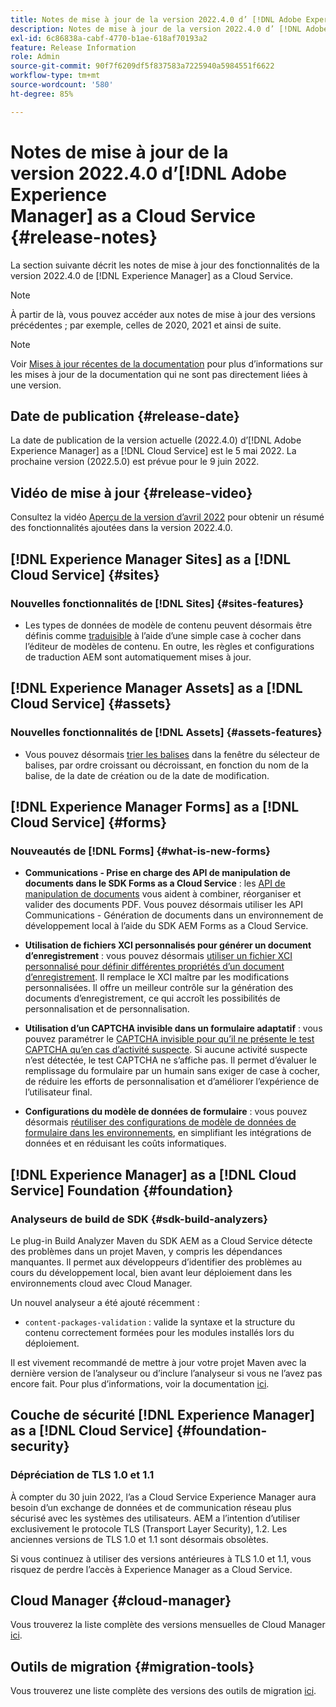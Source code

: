 ```yaml
---
title: Notes de mise à jour de la version 2022.4.0 d’ [!DNL Adobe Experience Manager] as a Cloud Service.
description: Notes de mise à jour de la version 2022.4.0 d’ [!DNL Adobe Experience Manager] as a Cloud Service.
exl-id: 6c86838a-cabf-4770-b1ae-618af70193a2
feature: Release Information
role: Admin
source-git-commit: 90f7f6209df5f837583a7225940a5984551f6622
workflow-type: tm+mt
source-wordcount: '580'
ht-degree: 85%

---
```


# Notes de mise à jour de la version 2022.4.0 d’[!DNL Adobe Experience Manager] as a Cloud Service {#release-notes}

La section suivante décrit les notes de mise à jour des fonctionnalités de la version 2022.4.0 de [!DNL Experience Manager] as a Cloud Service.

>[!NOTE]
>
>À partir de là, vous pouvez accéder aux notes de mise à jour des versions précédentes ; par exemple, celles de 2020, 2021 et ainsi de suite.

>[!NOTE]
>
>Voir [Mises à jour récentes de la documentation](https://experienceleague.adobe.com/docs/experience-manager-release-information/aem-release-updates/doc-updates/documentation-updates.html?lang=fr) pour plus d’informations sur les mises à jour de la documentation qui ne sont pas directement liées à une version.

## Date de publication {#release-date}

La date de publication de la version actuelle (2022.4.0) d’[!DNL Adobe Experience Manager] as a [!DNL Cloud Service] est le 5 mai 2022.
La prochaine version (2022.5.0) est prévue pour le 9 juin 2022.

## Vidéo de mise à jour {#release-video}

Consultez la vidéo [Aperçu de la version d’avril 2022](https://video.tv.adobe.com/v/342612?quality=12) pour obtenir un résumé des fonctionnalités ajoutées dans la version 2022.4.0.

## [!DNL Experience Manager Sites] as a [!DNL Cloud Service] {#sites}

### Nouvelles fonctionnalités de [!DNL Sites] {#sites-features}

* Les types de données de modèle de contenu peuvent désormais être définis comme [traduisible](/help/assets/content-fragments/content-fragments-models.md#properties) à l’aide d’une simple case à cocher dans l’éditeur de modèles de contenu. En outre, les règles et configurations de traduction AEM sont automatiquement mises à jour.

## [!DNL Experience Manager Assets] as a [!DNL Cloud Service] {#assets}

### Nouvelles fonctionnalités de [!DNL Assets] {#assets-features}

* Vous pouvez désormais [trier les balises](/help/assets/organize-assets.md#use-tags-to-organize-assets) dans la fenêtre du sélecteur de balises, par ordre croissant ou décroissant, en fonction du nom de la balise, de la date de création ou de la date de modification.


## [!DNL Experience Manager Forms] as a [!DNL Cloud Service] {#forms}

### Nouveautés de [!DNL Forms] {#what-is-new-forms}

* **Communications - Prise en charge des API de manipulation de documents dans le SDK Forms as a Cloud Service** : les [API de manipulation de documents](/help/forms/aem-forms-cloud-service-communications.md) vous aident à combiner, réorganiser et valider des documents PDF. Vous pouvez désormais utiliser les API Communications - Génération de documents dans un environnement de développement local à l’aide du SDK AEM Forms as a Cloud Service.

* **Utilisation de fichiers XCI personnalisés pour générer un document d’enregistrement** : vous pouvez désormais [utiliser un fichier XCI personnalisé pour définir différentes propriétés d’un document d’enregistrement](/help/forms/generate-document-of-record-for-non-xfa-based-adaptive-forms.md#use-a-custom-xci-file). Il remplace le XCI maître par les modifications personnalisées. Il offre un meilleur contrôle sur la génération des documents d’enregistrement, ce qui accroît les possibilités de personnalisation et de personnalisation.

* **Utilisation d’un CAPTCHA invisible dans un formulaire adaptatif** : vous pouvez paramétrer le [CAPTCHA invisible pour qu’il ne présente le test CAPTCHA qu’en cas d’activité suspecte](/help/forms/captcha-adaptive-forms.md). Si aucune activité suspecte n’est détectée, le test CAPTCHA ne s’affiche pas. Il permet d’évaluer le remplissage du formulaire par un humain sans exiger de case à cocher, de réduire les efforts de personnalisation et d’améliorer l’expérience de l’utilisateur final.

* **Configurations du modèle de données de formulaire** : vous pouvez désormais [réutiliser des configurations de modèle de données de formulaire dans les environnements](/help/forms/create-form-data-models.md#runmode-specific-context-aware-config), en simplifiant les intégrations de données et en réduisant les coûts informatiques.


## [!DNL Experience Manager] as a [!DNL Cloud Service] Foundation {#foundation}

### Analyseurs de build de SDK {#sdk-build-analyzers}

Le plug-in Build Analyzer Maven du SDK AEM as a Cloud Service détecte des problèmes dans un projet Maven, y compris les dépendances manquantes. Il permet aux développeurs d’identifier des problèmes au cours du développement local, bien avant leur déploiement dans les environnements cloud avec Cloud Manager.

Un nouvel analyseur a été ajouté récemment :

* `content-packages-validation` : valide la syntaxe et la structure du contenu correctement formées pour les modules installés lors du déploiement.

Il est vivement recommandé de mettre à jour votre projet Maven avec la dernière version de l’analyseur ou d’inclure l’analyseur si vous ne l’avez pas encore fait. Pour plus d’informations, voir la documentation [ici](https://experienceleague.adobe.com/docs/experience-manager-core-components/using/developing/archetype/build-analyzer-maven-plugin.html?lang=fr).

## Couche de sécurité [!DNL Experience Manager] as a [!DNL Cloud Service] {#foundation-security}

### Dépréciation de TLS 1.0 et 1.1

À compter du 30 juin 2022, l’as a Cloud Service Experience Manager aura besoin d’un exchange de données et de communication réseau plus sécurisé avec les systèmes des utilisateurs. AEM a l’intention d’utiliser exclusivement le protocole TLS (Transport Layer Security), 1.2. Les anciennes versions de TLS 1.0 et 1.1 sont désormais obsolètes.

Si vous continuez à utiliser des versions antérieures à TLS 1.0 et 1.1, vous risquez de perdre l’accès à Experience Manager as a Cloud Service.

## Cloud Manager {#cloud-manager}

Vous trouverez la liste complète des versions mensuelles de Cloud Manager [ici](/help/implementing/cloud-manager/release-notes/current.md).

## Outils de migration {#migration-tools}

Vous trouverez une liste complète des versions des outils de migration [ici](/help/journey-migration/release-notes/release-notes-migration-tools-current.md).
